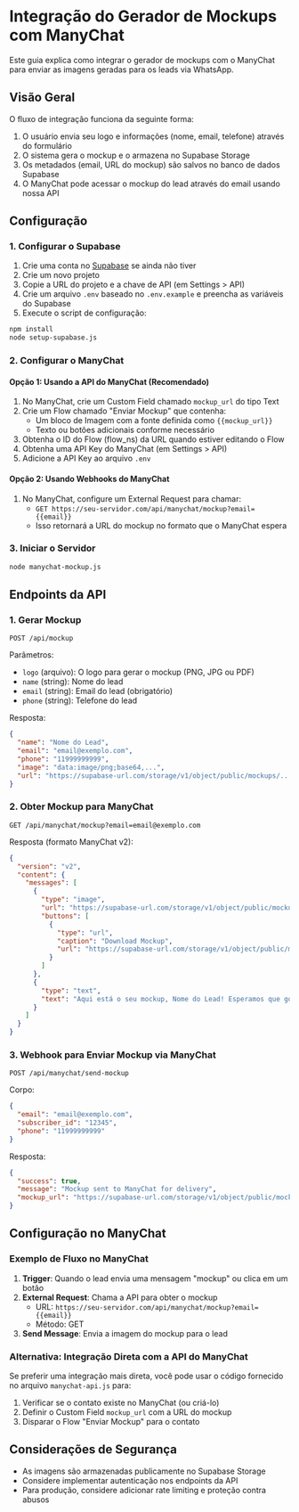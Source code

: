 # Integração do Gerador de Mockups com ManyChat

Este guia explica como integrar o gerador de mockups com o ManyChat para enviar as imagens geradas para os leads via WhatsApp.

## Visão Geral

O fluxo de integração funciona da seguinte forma:

1. O usuário envia seu logo e informações (nome, email, telefone) através do formulário
2. O sistema gera o mockup e o armazena no Supabase Storage
3. Os metadados (email, URL do mockup) são salvos no banco de dados Supabase
4. O ManyChat pode acessar o mockup do lead através do email usando nossa API

## Configuração

### 1. Configurar o Supabase

1. Crie uma conta no [Supabase](https://supabase.com) se ainda não tiver
2. Crie um novo projeto
3. Copie a URL do projeto e a chave de API (em Settings > API)
4. Crie um arquivo `.env` baseado no `.env.example` e preencha as variáveis do Supabase
5. Execute o script de configuração:

```bash
npm install
node setup-supabase.js
```

### 2. Configurar o ManyChat

#### Opção 1: Usando a API do ManyChat (Recomendado)

1. No ManyChat, crie um Custom Field chamado `mockup_url` do tipo Text
2. Crie um Flow chamado "Enviar Mockup" que contenha:
   - Um bloco de Imagem com a fonte definida como `{{mockup_url}}`
   - Texto ou botões adicionais conforme necessário
3. Obtenha o ID do Flow (flow_ns) da URL quando estiver editando o Flow
4. Obtenha uma API Key do ManyChat (em Settings > API)
5. Adicione a API Key ao arquivo `.env`

#### Opção 2: Usando Webhooks do ManyChat

1. No ManyChat, configure um External Request para chamar:
   - `GET https://seu-servidor.com/api/manychat/mockup?email={{email}}`
   - Isso retornará a URL do mockup no formato que o ManyChat espera

### 3. Iniciar o Servidor

```bash
node manychat-mockup.js
```

## Endpoints da API

### 1. Gerar Mockup

```
POST /api/mockup
```

Parâmetros:
- `logo` (arquivo): O logo para gerar o mockup (PNG, JPG ou PDF)
- `name` (string): Nome do lead
- `email` (string): Email do lead (obrigatório)
- `phone` (string): Telefone do lead

Resposta:
```json
{
  "name": "Nome do Lead",
  "email": "email@exemplo.com",
  "phone": "11999999999",
  "image": "data:image/png;base64,...",
  "url": "https://supabase-url.com/storage/v1/object/public/mockups/..."
}
```

### 2. Obter Mockup para ManyChat

```
GET /api/manychat/mockup?email=email@exemplo.com
```

Resposta (formato ManyChat v2):
```json
{
  "version": "v2",
  "content": {
    "messages": [
      {
        "type": "image",
        "url": "https://supabase-url.com/storage/v1/object/public/mockups/...",
        "buttons": [
          {
            "type": "url",
            "caption": "Download Mockup",
            "url": "https://supabase-url.com/storage/v1/object/public/mockups/..."
          }
        ]
      },
      {
        "type": "text",
        "text": "Aqui está o seu mockup, Nome do Lead! Esperamos que goste do resultado."
      }
    ]
  }
}
```

### 3. Webhook para Enviar Mockup via ManyChat

```
POST /api/manychat/send-mockup
```

Corpo:
```json
{
  "email": "email@exemplo.com",
  "subscriber_id": "12345",
  "phone": "11999999999"
}
```

Resposta:
```json
{
  "success": true,
  "message": "Mockup sent to ManyChat for delivery",
  "mockup_url": "https://supabase-url.com/storage/v1/object/public/mockups/..."
}
```

## Configuração no ManyChat

### Exemplo de Fluxo no ManyChat

1. **Trigger**: Quando o lead envia uma mensagem "mockup" ou clica em um botão
2. **External Request**: Chama a API para obter o mockup
   - URL: `https://seu-servidor.com/api/manychat/mockup?email={{email}}`
   - Método: GET
3. **Send Message**: Envia a imagem do mockup para o lead

### Alternativa: Integração Direta com a API do ManyChat

Se preferir uma integração mais direta, você pode usar o código fornecido no arquivo `manychat-api.js` para:

1. Verificar se o contato existe no ManyChat (ou criá-lo)
2. Definir o Custom Field `mockup_url` com a URL do mockup
3. Disparar o Flow "Enviar Mockup" para o contato

## Considerações de Segurança

- As imagens são armazenadas publicamente no Supabase Storage
- Considere implementar autenticação nos endpoints da API
- Para produção, considere adicionar rate limiting e proteção contra abusos
